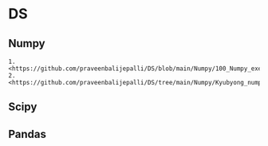 # DS
## Numpy
    1. <https://github.com/praveenbalijepalli/DS/blob/main/Numpy/100_Numpy_exercises.ipynb>
    2. <https://github.com/praveenbalijepalli/DS/tree/main/Numpy/Kyubyong_numpy_exercises>

## Scipy

## Pandas
